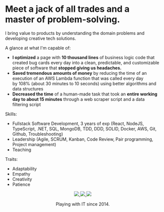 # Meet a jack of all trades and a master of problem-solving.

I bring value to products by understanding the domain problems and developing creative tech solutions.

A glance at what I'm capable of:
- **I optimized** a page with **10 thousand lines** of business logic code that created bug cards every day into a clean, predictable, and customizable piece of software that **stopped giving us headaches.**
- **Saved tremendous amounts of money** by reducing the time of an execution of an AWS Lambda function that was called every day by 108% (about 30 minutes to 10 seconds) using better algorithms and data structures
- **Decreased the time** of a human-made task that took an **entire working day to about 15 minutes** through a web scraper script and a data filtering script

Skills:
- Fullstack Software Development, 3 years of exp (React, NodeJS, TypeScript, .NET, SQL, MongoDB, TDD, DDD, SOLID, Docker, AWS, Git, Github, Troubleshooting) 
- Leadership (Agile, SCRUM, Kanban, Code Review, Pair programming, Project management)
- Teaching

Traits: 
- Adaptability
- Empathy
- Creativity
- Patience

<p align="center">
  <a
    href="https://web.whatsapp.com/send?phone=+5513991592611" 
    alt="WhatsApp"
    target="blank"
  >
    <img src="https://img.shields.io/badge/-WhatsApp-28A745?style=flat&logo=WhatsApp&logoColor=white" />
  </a>
  <a
    href="https://www.linkedin.com/in/mateusdnm/" 
    alt="LinkedIn"
    target="blank"
  >
    <img src="https://img.shields.io/badge/-LinkedIn-3755AF?style=flat&logo=Linkedin&logoColor=white" />
  </a>
  <a
    href="https://github.com/mdnm"
    alt="GitHub"
    target="blank"
  >
    <img src="https://img.shields.io/badge/-GitHub-989DAB?style=flat&logo=Github&logoColor=white" />
  </a>
</p>

<p align="center">
  Playing with IT since 2014.
</p>
